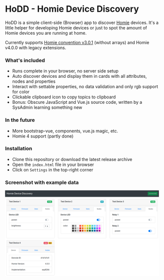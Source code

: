 # HoDD - Homie Device Discovery

HoDD is a simple client-side (Browser) app to discover [Homie](https://homieiot.github.io) devices. It's a little helper for developing Homie devices or just to spot the amount of Homie devices you are running at home.

Currently supports [Homie convention v3.0.1](https://github.com/homieiot/convention/releases/tag/v3.0.1) (without arrays) and Homie v4.0.0 with legacy extensions.


### What's included

* Runs complete in your browser, no server side setup
* Auto discover devices and display them in cards with all attributes, nodes and properties
* Interact with settable properties, no data validation and only rgb support for color
* Clickable clipboard icon to copy topics to clipboard
* Bonus: Obscure JavaScript and Vue.js source code, written by a SysAdmin learning something new


### In the future

* More bootstrap-vue, components, vue.js magic, etc.
* Homie 4 support (partly done)


### Installation

* Clone this repository or download the latest release archive
* Open the `index.html` file in your browser
* Click on `Settings` in the top-right corner


### Screenshot with example data

![HoDD Screenshot](img/hodd.png)
